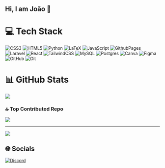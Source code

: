 ## Hi, I am João 👋

# 💻 Tech Stack
![CSS3](https://img.shields.io/badge/css3-%231572B6.svg?style=for-the-badge&logo=css3&logoColor=white) ![HTML5](https://img.shields.io/badge/html5-%23E34F26.svg?style=for-the-badge&logo=html5&logoColor=white) ![Python](https://img.shields.io/badge/python-3670A0?style=for-the-badge&logo=python&logoColor=ffdd54) ![LaTeX](https://img.shields.io/badge/latex-%23008080.svg?style=for-the-badge&logo=latex&logoColor=white) ![JavaScript](https://img.shields.io/badge/javascript-%23323330.svg?style=for-the-badge&logo=javascript&logoColor=%23F7DF1E) ![GithubPages](https://img.shields.io/badge/github%20pages-121013?style=for-the-badge&logo=github&logoColor=white) ![Laravel](https://img.shields.io/badge/laravel-%23FF2D20.svg?style=for-the-badge&logo=laravel&logoColor=white) ![React](https://img.shields.io/badge/react-%2320232a.svg?style=for-the-badge&logo=react&logoColor=%2361DAFB) ![TailwindCSS](https://img.shields.io/badge/tailwindcss-%2338B2AC.svg?style=for-the-badge&logo=tailwind-css&logoColor=white) ![MySQL](https://img.shields.io/badge/mysql-4479A1.svg?style=for-the-badge&logo=mysql&logoColor=white) ![Postgres](https://img.shields.io/badge/postgres-%23316192.svg?style=for-the-badge&logo=postgresql&logoColor=white) ![Canva](https://img.shields.io/badge/Canva-%2300C4CC.svg?style=for-the-badge&logo=Canva&logoColor=white) ![Figma](https://img.shields.io/badge/figma-%23F24E1E.svg?style=for-the-badge&logo=figma&logoColor=white) ![GitHub](https://img.shields.io/badge/github-%23121011.svg?style=for-the-badge&logo=github&logoColor=white) ![Git](https://img.shields.io/badge/git-%23F05033.svg?style=for-the-badge&logo=git&logoColor=white)
# 📊 GitHub Stats
![](https://github-readme-stats.vercel.app/api?username=JoaoBSzlachta&theme=dark&hide_border=false&include_all_commits=false&count_private=false)<br/>
<!--![](https://github-readme-streak-stats.herokuapp.com/?user=JoaoBSzlachta&theme=dark&hide_border=false)<br/>-->
<!-- ![](https://github-readme-stats.vercel.app/api/top-langs/?username=JoaoBSzlachta&theme=dark&hide_border=false&include_all_commits=false&count_private=false&layout=compact)-->

### 🔝 Top Contributed Repo
![](https://github-contributor-stats.vercel.app/api?username=JoaoBSzlachta&limit=5&theme=dark&combine_all_yearly_contributions=true)

---
[![](https://visitcount.itsvg.in/api?id=JoaoBSzlachta&icon=0&color=6)](https://visitcount.itsvg.in)

## 🌐 Socials
[![Discord](https://img.shields.io/badge/Discord-%237289DA.svg?logo=discord&logoColor=white)](https://discord.gg/j.szlachta) 

<!-- Proudly created with GPRM ( https://gprm.itsvg.in ) -->
